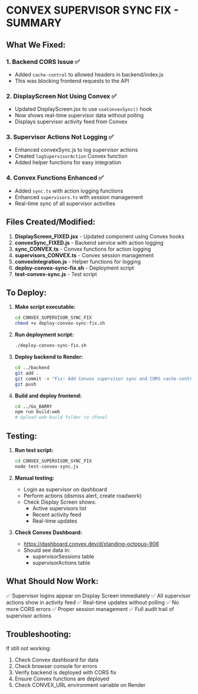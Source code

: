 # CONVEX SUPERVISOR SYNC FIX - SUMMARY

## What We Fixed:

### 1. Backend CORS Issue ✅
- Added `cache-control` to allowed headers in backend/index.js
- This was blocking frontend requests to the API

### 2. DisplayScreen Not Using Convex ✅
- Updated DisplayScreen.jsx to use `useConvexSync()` hook
- Now shows real-time supervisor data without polling
- Displays supervisor activity feed from Convex

### 3. Supervisor Actions Not Logging ✅
- Enhanced convexSync.js to log supervisor actions
- Created `logSupervisorAction` Convex function
- Added helper functions for easy integration

### 4. Convex Functions Enhanced ✅
- Added `sync.ts` with action logging functions
- Enhanced `supervisors.ts` with session management
- Real-time sync of all supervisor activities

## Files Created/Modified:

1. **DisplayScreen_FIXED.jsx** - Updated component using Convex hooks
2. **convexSync_FIXED.js** - Backend service with action logging
3. **sync_CONVEX.ts** - Convex functions for action logging
4. **supervisors_CONVEX.ts** - Convex session management
5. **convexIntegration.js** - Helper functions for logging
6. **deploy-convex-sync-fix.sh** - Deployment script
7. **test-convex-sync.js** - Test script

## To Deploy:

1. **Make script executable:**
   ```bash
   cd CONVEX_SUPERVISOR_SYNC_FIX
   chmod +x deploy-convex-sync-fix.sh
   ```

2. **Run deployment script:**
   ```bash
   ./deploy-convex-sync-fix.sh
   ```

3. **Deploy backend to Render:**
   ```bash
   cd ../backend
   git add .
   git commit -m "Fix: Add Convex supervisor sync and CORS cache-control"
   git push
   ```

4. **Build and deploy frontend:**
   ```bash
   cd ../Go_BARRY
   npm run build:web
   # Upload web-build folder to cPanel
   ```

## Testing:

1. **Run test script:**
   ```bash
   cd CONVEX_SUPERVISOR_SYNC_FIX
   node test-convex-sync.js
   ```

2. **Manual testing:**
   - Login as supervisor on dashboard
   - Perform actions (dismiss alert, create roadwork)
   - Check Display Screen shows:
     - Active supervisors list
     - Recent activity feed
     - Real-time updates

3. **Check Convex Dashboard:**
   - https://dashboard.convex.dev/d/standing-octopus-908
   - Should see data in:
     - supervisorSessions table
     - supervisorActions table

## What Should Now Work:

✅ Supervisor logins appear on Display Screen immediately
✅ All supervisor actions show in activity feed
✅ Real-time updates without polling
✅ No more CORS errors
✅ Proper session management
✅ Full audit trail of supervisor actions

## Troubleshooting:

If still not working:
1. Check Convex dashboard for data
2. Check browser console for errors
3. Verify backend is deployed with CORS fix
4. Ensure Convex functions are deployed
5. Check CONVEX_URL environment variable on Render
